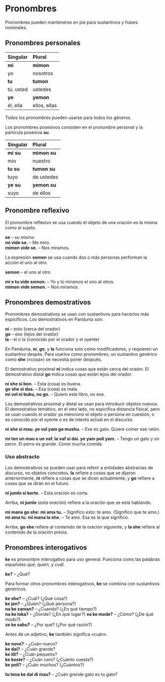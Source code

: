 # Pronombres

Pronombres pueden mantenerse en pie para sustantivos y frases nominales.

## Pronombres personales

| Singular    | Plural       |
|:------------|:-------------|
| **mi**      | **mimon**    |
| yo          | nosotros     |
| **tu**      | **tumon**    |
| tú, usted   | ustedes      |
| **ye**      | **yemon**    |
| él, ella    | ellos, ellas |

Todos los pronombres pueden usarse para todos los géneros.

Los pronombres posesivos consisten en el pronombre personal y la partícula posesiva
**su**.

| Singular    | Plural       |
|:------------|:-------------|
| **mi su**   | **mimon su** |
| mio         | nuestro      |
| **tu su**   | **tumon su** |
| tuyo        | de ustedes   |
| **ye su**   | **yemon su** |
| suyo        | de ellos     |


## Pronombre reflexivo

El pronombre reflexivo se usa cuando el objeto de una oración es la misma como el sujeto.

**se**
– su mismo  
**mi vide se.**
– Me miro.  
**mimon vide se.**
– Nos miramos.

La expresión **semon** se usa cuando dos o más personas performan la acción el uno al otro.

**semon**
– el uno al otro

**mi e tu vide semon.**
– Yo y tú miramos el uno al otros.  
**mimon vide semon.**
– Nos miramos.


## Pronombres demostrativos

Pronombres demostrativos se usan con sustantivos para hacerlos más espicificos.
Los demostrativos en Pandunia son:

**ni**
– esto (cerca del orador)  
**go**
– eso (lejos del orador)  
**la**
– él o la (conocido por el orador y el oyente)

En Pandunia, **ni**, **go**, y **la** funciona solo como modificadores,
y requieren un sustantivo despés.
Para usarlos como pronombres, un sustantivo genérico como
**she**
(«cosa») se necesita poner después.

El demostrativo proximal
**ni**
indica cosas que están cerca del orador.
El demostrativo distal
**go**
indica cosas que están lejos del orador.

**ni she si bon.**
– Esta (cosa) es buena.  
**go she si dus.**
– Esa (cosa) es mala.  
**mi vol ni buku, no go.**
– Quiero este libro, no ese.

Los demostrativos proximal y distal se usan para introducir objetos nuevos.
El demostrativo temático, en el otro lado,
no espicifica distancia fisical,
pero se usan cuando el orador ya mencionó el objeto o persona en cuestión,
o es conocido por el oyente o es de interés actual en el discurso.

**ni she si mau. ye vol yam go mushu.**
– Ese es gato.  Quiere comer ese ratón.

**mi ten un mau e un vaf. la vaf si dai. ye yam poli yam.**
– Tengo un gato y un perro. El perro es grande. Come mucha comida.


### Uso abstracto

Los demostrativos se pueden usar para referir
a entidades abstractas de discurso, no objetos concretos.
**la** refiere a cosas que se dijeron anteriormente,
**ni** refiere a cosas que se dicen actualmente,
y **go** refiere a cosas que se dirán en el futuro.

**ni jumle si korte.**
– Esta oración es corta.

Arriba, **ni jumle** (_esta oración_) refiere a la oración que se está hablando.

**mi mana go she: mi ama tu.**
– Significo esto: te amo. (Significo que te amo.)  
**mi ama tu. mi mana la she.**
– Te amo. Esa es la que significo.

Arriba, **go she** refiere al contenido de la oración siguiente,
y **la she** refiere al contenido de la oración previa.


## Pronombres interogativos

**ke** es pronombre interogativo para uso general.
Funciona como las palabras españoles _qué_, _quién_, y _cuál_.

**ke?**
– ¿Qué?  

Para formar otros pronombres interogativos, **ke** se combina con sustantivos genéricos.

**ke she?**
– ¿Cuál? (¿Qué cosa?)  
**ke jen?**
– ¿Quién? (¿Qué persona?)  
**na ke zaman?**
– ¿Cuando? (¿En qué tiempo?)  
**na ke loka?**
– ¿Donde? (¿En qué lugar?)
**va ke mode?** 
– ¿Cómo? (¿De qué modo?)  
**ze ke sabu?**
– ¿Por qué? (¿Por qué razón?)

Antes de un adjetivo, **ke** también significa «cuán».

**ke nove?**
– ¿Cuán nuevo?  
**ke dai?**
– ¿Cuán grande?  
**ke lili?**
– ¿Cuán pequeño?  
**ke koste?**
– ¿Cuán caro? (¿Cuánto cuesta?)  
**ke poli?**
– ¿Cuán muchos? (¿Cuántos?)  

**tu tena ke dai di mau?**
– ¿Cuán grande gato es tu gato?


